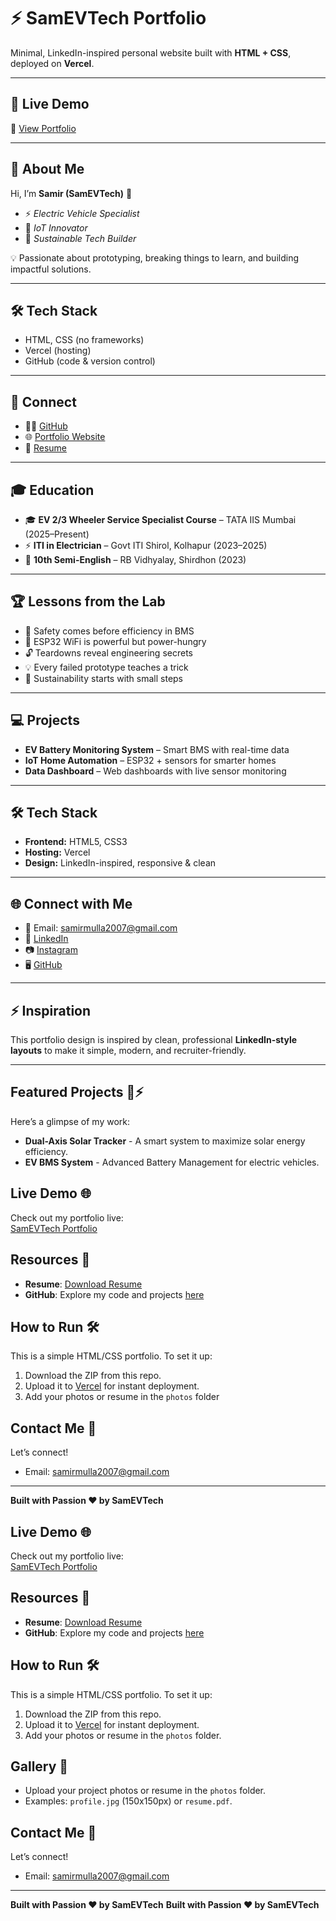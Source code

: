 # ⚡ SamEVTech Portfolio  

Minimal, LinkedIn-inspired personal website built with **HTML + CSS**, deployed on **Vercel**.  

---

## 🚀 Live Demo  
🔗 [View Portfolio](https://your-vercel-link.vercel.app)  

---

## 📖 About Me  
Hi, I’m **Samir (SamEVTech)** 👋  

- ⚡ *Electric Vehicle Specialist*  
- 📡 *IoT Innovator*  
- 🌱 *Sustainable Tech Builder*  

💡 Passionate about prototyping, breaking things to learn, and building impactful solutions.  

---

## 🛠️ Tech Stack  
- HTML, CSS (no frameworks)  
- Vercel (hosting)  
- GitHub (code & version control)  

---

## 🔗 Connect  
- 🧑‍💻 [GitHub](https://github.com/SamEVTech)  
- 🌐 [Portfolio Website](https://your-vercel-link.vercel.app)  
- 📄 [Resume](assets/resume.pdf)  

---

## 🎓 Education
- 🎓 **EV 2/3 Wheeler Service Specialist Course** – TATA IIS Mumbai (2025–Present)  
- ⚡ **ITI in Electrician** – Govt ITI Shirol, Kolhapur (2023–2025)  
- 📘 **10th Semi-English** – RB Vidhyalay, Shirdhon (2023)  

---

## 🏆 Lessons from the Lab
- 🔋 Safety comes before efficiency in BMS  
- 📡 ESP32 WiFi is powerful but power-hungry  
- 🔓 Teardowns reveal engineering secrets  
- 💡 Every failed prototype teaches a trick  
- 🌿 Sustainability starts with small steps  

---

## 💻 Projects
- **EV Battery Monitoring System** – Smart BMS with real-time data  
- **IoT Home Automation** – ESP32 + sensors for smarter homes  
- **Data Dashboard** – Web dashboards with live sensor monitoring  

---

## 🛠 Tech Stack
- **Frontend:** HTML5, CSS3  
- **Hosting:** Vercel  
- **Design:** LinkedIn-inspired, responsive & clean  

---

## 🌐 Connect with Me
- 📧 Email: [samirmulla2007@gmail.com](mailto:samirmulla2007@gmail.com)  
- 💼 [LinkedIn](https://www.linkedin.com/in/sam-evtech-451520380)  
- 📷 [Instagram](https://instagram.com/_samir_m___)  
- 🖥 [GitHub](https://github.com/samirmulla)  

---

## ⚡ Inspiration
This portfolio design is inspired by clean, professional **LinkedIn-style layouts** to make it simple, modern, and recruiter-friendly.

---

## Featured Projects 🚗⚡
Here’s a glimpse of my work:
- **Dual-Axis Solar Tracker** - A smart system to maximize solar energy efficiency.
- **EV BMS System** - Advanced Battery Management for electric vehicles.

## Live Demo 🌐
Check out my portfolio live:  
[SamEVTech Portfolio](https://sam-evtech-portfolio.vercel.app)

## Resources 📂
- **Resume**: [Download Resume](photos/resume.pdf)
- **GitHub**: Explore my code and projects [here](https://github.com/SamEVTech)

## How to Run 🛠️
This is a simple HTML/CSS portfolio. To set it up:
1. Download the ZIP from this repo.
2. Upload it to [Vercel](https://vercel.com) for instant deployment.
3. Add your photos or resume in the `photos` folder

## Contact Me 📧
Let’s connect!  
- Email: [samirmulla2007@gmail.com](mailto:samirmulla2007@gmail.com)

---

**Built with Passion ❤️ by SamEVTech**
## Live Demo 🌐
Check out my portfolio live:  
[SamEVTech Portfolio](https://sam-evtech-portfolio.vercel.app)

## Resources 📂
- **Resume**: [Download Resume](photos/resume.pdf)
- **GitHub**: Explore my code and projects [here](https://github.com/SamEVTech)

## How to Run 🛠️
This is a simple HTML/CSS portfolio. To set it up:
1. Download the ZIP from this repo.
2. Upload it to [Vercel](https://vercel.com) for instant deployment.
3. Add your photos or resume in the `photos` folder.

## Gallery 📸
- Upload your project photos or resume in the `photos` folder.
- Examples: `profile.jpg` (150x150px) or `resume.pdf`.

## Contact Me 📧
Let’s connect!  
- Email: [samirmulla2007@gmail.com](mailto:samirmulla2007@gmail.com)

---

**Built with Passion ❤️ by SamEVTech**
**Built with Passion ❤️ by SamEVTech**
